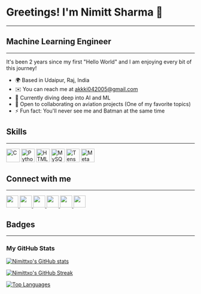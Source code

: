 # Greetings! I'm Nimitt Sharma 👋
---

## Machine Learning Engineer
---

It's been 2 years since my first "Hello World" and I am enjoying every bit of this journey!

- 🌍 Based in Udaipur, Raj, India
- ✉️ You can reach me at [akkki042005@gmail.com](mailto:akkki042005@gmail.com)
- 🧠 Currently diving deep into AI and ML
- 🤝 Open to collaborating on aviation projects (One of my favorite topics)
- ⚡ Fun fact: You'll never see me and Batman at the same time

## Skills
---

<p align="left">
<a href="https://docs.microsoft.com/en-us/cpp/?view=msvc-170" target="_blank" rel="noreferrer"><img src="https://raw.githubusercontent.com/danielcranney/readme-generator/main/public/icons/skills/c-colored.svg" width="36" height="36" alt="C" /></a>
<a href="https://www.python.org/" target="_blank" rel="noreferrer"><img src="https://raw.githubusercontent.com/danielcranney/readme-generator/main/public/icons/skills/python-colored.svg" width="36" height="36" alt="Python" /></a>
<a href="https://developer.mozilla.org/en-US/docs/Glossary/HTML5" target="_blank" rel="noreferrer"><img src="https://raw.githubusercontent.com/danielcranney/readme-generator/main/public/icons/skills/html5-colored.svg" width="36" height="36" alt="HTML5" /></a>
<a href="https://www.mysql.com/" target="_blank" rel="noreferrer"><img src="https://raw.githubusercontent.com/danielcranney/readme-generator/main/public/icons/skills/mysql-colored.svg" width="36" height="36" alt="MySQL" /></a>
<a href="https://www.tensorflow.org/" target="_blank" rel="noreferrer"><img src="https://raw.githubusercontent.com/danielcranney/readme-generator/main/public/icons/skills/tensorflow-colored.svg" width="36" height="36" alt="TensorFlow" /></a>
<a href="https://metamask.io/" target="_blank" rel="noreferrer"><img src="https://raw.githubusercontent.com/danielcranney/readme-generator/main/public/icons/skills/metamask-colored.svg" width="36" height="36" alt="MetaMask" /></a>
</p>

## Connect with me
---

<p align="left"> 
<a href="https://www.github.com/Nimittxo" target="_blank" rel="noreferrer"> 
<picture> 
<source media="(prefers-color-scheme: dark)" srcset="https://raw.githubusercontent.com/danielcranney/readme-generator/main/public/icons/socials/github-dark.svg" /> 
<source media="(prefers-color-scheme: light)" srcset="https://raw.githubusercontent.com/danielcranney/readme-generator/main/public/icons/socials/github.svg" /> 
<img src="https://raw.githubusercontent.com/danielcranney/readme-generator/main/public/icons/socials/github.svg" width="32" height="32" /> 
</picture> 
</a> 
<a href="https://www.linkedin.com/in/nimitt-sharma-2915bb274/" target="_blank" rel="noreferrer"> 
<picture> 
<source media="(prefers-color-scheme: dark)" srcset="https://raw.githubusercontent.com/danielcranney/readme-generator/main/public/icons/socials/linkedin-dark.svg" /> 
<source media="(prefers-color-scheme: light)" srcset="https://raw.githubusercontent.com/danielcranney/readme-generator/main/public/icons/socials/linkedin.svg" /> 
<img src="https://raw.githubusercontent.com/danielcranney/readme-generator/main/public/icons/socials/linkedin.svg" width="32" height="32" /> 
</picture> 
</a> 
<a href="https://stackoverflow.com/users/16376534/nimitt-sharma" target="_blank" rel="noreferrer"> 
<picture> 
<source media="(prefers-color-scheme: dark)" srcset="undefined" /> 
<source media="(prefers-color-scheme: light)" srcset="https://raw.githubusercontent.com/danielcranney/readme-generator/main/public/icons/socials/stackoverflow.svg" /> 
<img src="https://raw.githubusercontent.com/danielcranney/readme-generator/main/public/icons/socials/stackoverflow.svg" width="32" height="32" /> 
</picture> 
</a> 
<a href="https://x.com/sharma_nimitt" target="_blank" rel="noreferrer"> 
<picture> 
<source media="(prefers-color-scheme: dark)" srcset="https://raw.githubusercontent.com/danielcranney/readme-generator/main/public/icons/socials/twitter-dark.svg" /> 
<source media="(prefers-color-scheme: light)" srcset="https://raw.githubusercontent.com/danielcranney/readme-generator/main/public/icons/socials/twitter.svg" /> 
<img src="https://raw.githubusercontent.com/danielcranney/readme-generator/main/public/icons/socials/twitter.svg" width="32" height="32" /> 
</picture> 
</a> 
<a href="https://threads.net/@akki__2704" target="_blank" rel="noreferrer"> 
<picture> 
<source media="(prefers-color-scheme: dark)" srcset="https://raw.githubusercontent.com/danielcranney/readme-generator/main/public/icons/socials/threads-dark.svg" /> 
<source media="(prefers-color-scheme: light)" srcset="https://raw.githubusercontent.com/danielcranney/readme-generator/main/public/icons/socials/threads.svg" /> 
<img src="https://raw.githubusercontent.com/danielcranney/readme-generator/main/public/icons/socials/threads.svg" width="32" height="32" /> 
</picture> 
</a> 
<a href="https://twitch.tv/nimitttoxox" target="_blank" rel="noreferrer"> 
<picture> 
<source media="(prefers-color-scheme: dark)" srcset="undefined" /> 
<source media="(prefers-color-scheme: light)" srcset="https://raw.githubusercontent.com/danielcranney/readme-generator/main/public/icons/socials/twitch.svg" /> 
<img src="https://raw.githubusercontent.com/danielcranney/readme-generator/main/public/icons/socials/twitch.svg" width="32" height="32" /> 
</picture> 
</a>
</p>

## Badges
---

### My GitHub Stats

<p align="left">
<a href="http://www.github.com/Nimittxo"><img src="https://github-readme-stats.vercel.app/api?username=Nimittxo&show_icons=true&hide=&count_private=true&title_color=0891b2&text_color=ffffff&icon_color=0891b2&bg_color=1c1917&hide_border=true&show_icons=true" alt="Nimittxo's GitHub stats" /></a>
</p>

<p align="left">
<a href="http://www.github.com/Nimittxo"><img src="https://github-readme-streak-stats.herokuapp.com/?user=Nimittxo&stroke=ffffff&background=1c1917&ring=0891b2&fire=0891b2&currStreakNum=ffffff&currStreakLabel=0891b2&sideNums=ffffff&sideLabels=ffffff&dates=ffffff&hide_border=true" alt="Nimittxo's GitHub Streak" /></a>
</p>

<p align="left">
<a href="https://github.com/Nimittxo"><img src="https://github-readme-stats.vercel.app/api/top-langs/?username=Nimittxo&langs_count=10&title_color=0891b2&text_color=ffffff&icon_color=0891b2&bg_color=1c1917&hide_border=true&locale=en&custom_title=Top%20Languages" alt="Top Languages" /></a>
</p>

